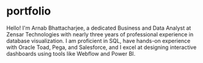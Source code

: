 # portfolio
Hello! I'm Arnab Bhattacharjee, a dedicated Business and Data Analyst at Zensar Technologies with nearly three years of professional experience in database visualization. I am proficient in SQL, have hands-on experience with Oracle Toad, Pega, and Salesforce, and I excel at designing interactive dashboards using tools like Webflow and Power BI.
